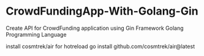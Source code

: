 # CrowdFundingApp-With-Golang-Gin
Create API  for CrowdFunding application using Gin Framework Golang Programming Language

install cosmtrek/air for hotreload 
go install github.com/cosmtrek/air@latest

